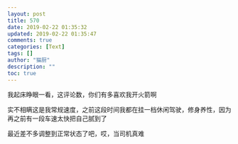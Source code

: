 ```yaml
---
layout: post
title: 570
date: 2019-02-22 01:35:32
updated: 2019-02-22 01:35:47
comments: true
categories: [Text]
tags: []
author: "猫厨"
description: ""
toc: true
---
```


<p>我起床睁眼一看，这评论数，你们有多喜欢我开火箭啊</p> 
<p>实不相瞒这是我常规速度，之前这段时间我都在挂一档休闲驾驶，修身养性，因为再之前有一段车速太快把自己腻到了</p> 
<p>最近差不多调整到正常状态了吧，哎，当司机真难</p>
